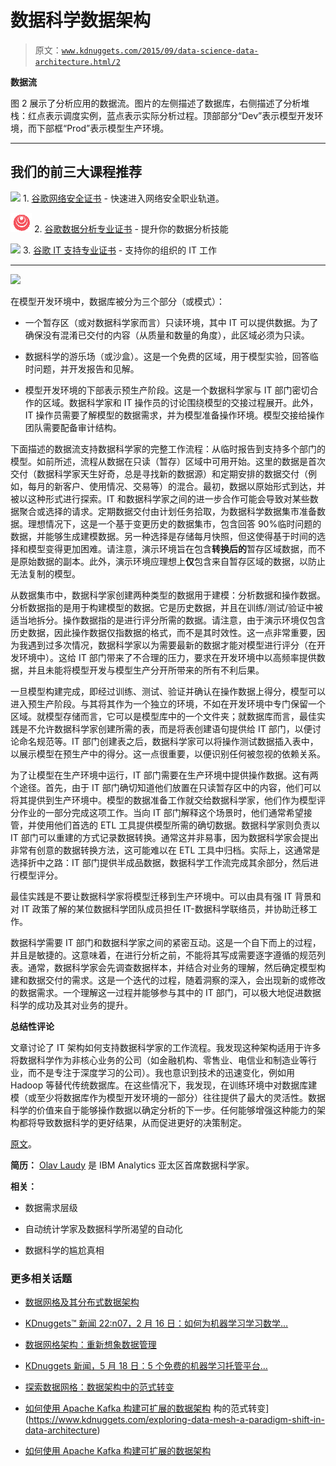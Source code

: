 # 数据科学数据架构

> 原文：[`www.kdnuggets.com/2015/09/data-science-data-architecture.html/2`](https://www.kdnuggets.com/2015/09/data-science-data-architecture.html/2)

**数据流**

图 2 展示了分析应用的数据流。图片的左侧描述了数据库，右侧描述了分析堆栈：红点表示调度实例，蓝点表示实际分析过程。顶部部分“Dev”表示模型开发环境，而下部框“Prod”表示模型生产环境。

* * *

## 我们的前三大课程推荐

![](img/0244c01ba9267c002ef39d4907e0b8fb.png) 1\. [谷歌网络安全证书](https://www.kdnuggets.com/google-cybersecurity) - 快速进入网络安全职业轨道。

![](img/e225c49c3c91745821c8c0368bf04711.png) 2\. [谷歌数据分析专业证书](https://www.kdnuggets.com/google-data-analytics) - 提升你的数据分析技能

![](img/0244c01ba9267c002ef39d4907e0b8fb.png) 3\. [谷歌 IT 支持专业证书](https://www.kdnuggets.com/google-itsupport) - 支持你的组织的 IT 工作

* * *

![](img/f7f2718ce9067d1dbfbfa72c100f79d7.png)

在模型开发环境中，数据库被分为三个部分（或模式）：

+   一个暂存区（或对数据科学家而言）只读环境，其中 IT 可以提供数据。为了确保没有混淆已交付的内容（从质量和数量的角度），此区域必须为只读。

+   数据科学的游乐场（或沙盒）。这是一个免费的区域，用于模型实验，回答临时问题，并开发报告和见解。

+   模型开发环境的下部表示预生产阶段。这是一个数据科学家与 IT 部门密切合作的区域。数据科学家和 IT 操作员的讨论围绕模型的交接过程展开。此外，IT 操作员需要了解模型的数据需求，并为模型准备操作环境。模型交接给操作团队需要配备审计结构。

下面描述的数据流支持数据科学家的完整工作流程：从临时报告到支持多个部门的模型。如前所述，流程从数据在只读（暂存）区域中可用开始。这里的数据是首次交付（数据科学家天生好奇，总是寻找新的数据源）和定期安排的数据交付（例如，每月的新客户、使用情况、交易等）的混合。最初，数据以原始形式到达，并被以这种形式进行探索。IT 和数据科学家之间的进一步合作可能会导致对某些数据聚合或选择的请求。定期数据交付由计划任务拾取，为数据科学数据集市准备数据。理想情况下，这是一个基于变更历史的数据集市，包含回答 90%临时问题的数据，并能够生成建模数据。另一种选择是存储每月快照，但这使得基于时间的选择和模型变得更加困难。请注意，演示环境旨在包含**转换后的**暂存区域数据，而不是原始数据的副本。此外，演示环境应理想上**仅**包含来自暂存区域的数据，以防止无法复制的模型。

从数据集市中，数据科学家创建两种类型的数据用于建模：分析数据和操作数据。分析数据指的是用于构建模型的数据。它是历史数据，并且在训练/测试/验证中被适当地拆分。操作数据指的是进行评分所需的数据。请注意，由于演示环境仅包含历史数据，因此操作数据仅指数据的格式，而不是其时效性。这一点非常重要，因为我遇到过多次情况，数据科学家以为需要最新的数据才能对模型进行评分（在开发环境中）。这给 IT 部门带来了不合理的压力，要求在开发环境中以高频率提供数据，并且未能将模型开发与模型生产分开所带来的所有不利后果。

一旦模型构建完成，即经过训练、测试、验证并确认在操作数据上得分，模型可以进入预生产阶段。与其将其作为一个独立的环境，不如在开发环境中专门保留一个区域。就模型存储而言，它可以是模型库中的一个文件夹；就数据库而言，最佳实践是不允许数据科学家创建所需的表，而是将表创建语句提供给 IT 部门，以便讨论命名规范等。IT 部门创建表之后，数据科学家可以将操作测试数据插入表中，以展示模型在预生产中的得分。这一点很重要，以便识别任何被忽视的依赖关系。

为了让模型在生产环境中运行，IT 部门需要在生产环境中提供操作数据。这有两个途径。首先，由于 IT 部门确切知道他们放置在只读暂存区中的内容，他们可以将其提供到生产环境中。模型的数据准备工作就交给数据科学家，他们作为模型评分作业的一部分完成这项工作。当向 IT 部门解释这个场景时，他们通常希望接管，并使用他们首选的 ETL 工具提供模型所需的确切数据。数据科学家则负责以 IT 部门可以重建的方式记录数据转换。通常这并非易事，因为数据科学家会提出非常有创意的数据转换方法，这可能难以在 ETL 工具中归档。实际上，这通常是选择折中之路：IT 部门提供半成品数据，数据科学工作流完成其余部分，然后进行模型评分。

最佳实践是不要让数据科学家将模型迁移到生产环境中。可以由具有强 IT 背景和对 IT 政策了解的某位数据科学团队成员担任 IT-数据科学联络员，并协助迁移工作。

数据科学需要 IT 部门和数据科学家之间的紧密互动。这是一个自下而上的过程，并且是敏捷的。这意味着，在进行分析之前，不能将其写成需要逐字遵循的规范列表。通常，数据科学家会先调查数据样本，并结合对业务的理解，然后确定模型构建和数据交付的需求。这是一个迭代的过程，随着洞察的深入，会出现新的或修改的数据需求。一个理解这一过程并能够参与其中的 IT 部门，可以极大地促进数据科学的成功及其对业务的提升。

**总结性评论**

文章讨论了 IT 架构如何支持数据科学家的工作流程。我发现这种架构适用于许多将数据科学作为非核心业务的公司（如金融机构、零售业、电信业和制造业等行业，而不是专注于深度学习的公司）。我也意识到技术的迅速变化，例如用 Hadoop 等替代传统数据库。在这些情况下，我发现，在训练环境中对数据库建模（或至少将数据库作为模型开发环境的一部分）往往提供了最大的灵活性。数据科学的价值来自于能够操作数据以确定分析的下一步。任何能够增强这种能力的架构都将导致数据科学的更好结果，从而促进更好的决策制定。

[原文](https://www.linkedin.com/pulse/data-science-architecture-dr-olav-laudy)。

**简历：** [Olav Laudy](https://www.linkedin.com/profile/view?id=10505631) 是 IBM Analytics 亚太区首席数据科学家。

**相关：**

+   数据需求层级

+   自动统计学家及数据科学所渴望的自动化

+   数据科学的尴尬真相

### 更多相关话题

+   [数据网格及其分布式数据架构](https://www.kdnuggets.com/2022/02/data-mesh-distributed-data-architecture.html)

+   [KDnuggets™ 新闻 22:n07，2 月 16 日：如何为机器学习学习数学…](https://www.kdnuggets.com/2022/n07.html)

+   [数据网格架构：重新想象数据管理](https://www.kdnuggets.com/2022/05/data-mesh-architecture-reimagining-data-management.html)

+   [KDnuggets 新闻，5 月 18 日：5 个免费的机器学习托管平台…](https://www.kdnuggets.com/2022/n20.html)

+   [探索数据网格：数据架构中的范式转变](https://www.kdnuggets.com/exploring-data-mesh-a-paradigm-shift-in-data-architecture)

+   [如何使用 Apache Kafka 构建可扩展的数据架构](https://www.kdnuggets.com/2023/04/build-scalable-data-architecture-apache-kafka.html)
构的范式转变](https://www.kdnuggets.com/exploring-data-mesh-a-paradigm-shift-in-data-architecture)

+   [如何使用 Apache Kafka 构建可扩展的数据架构](https://www.kdnuggets.com/2023/04/build-scalable-data-architecture-apache-kafka.html)

